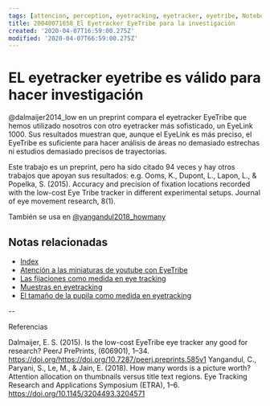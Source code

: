 ```yaml
---
tags: [attencion, perception, eyetracking, eyetracker, eyetribe, Notebooks/attention, Notebooks/perception]
title: 20040071658_El Eyetracker EyeTribe para la investigación
created: '2020-04-07T16:59:00.275Z'
modified: '2020-04-07T66:59:00.275Z'
---
```


# EL eyetracker eyetribe es válido para hacer investigación

@dalmaijer2014_low en un preprint compara el eyetracker EyeTribe que hemos utilizado nosotros con otro eyetracker más sofisticado, un EyeLink 1000.
Sus resultados muestran que, aunque el EyeLink es más preciso, el EyeTribe es suficiente para hacer análisis de áreas no demasiado estrechas ni estudios demasiado precisos de trayectorias.

Este trabajo es un preprint, pero ha sido citado 94 veces y hay otros trabajos que apoyan sus resultados: e.g. Ooms, K., Dupont, L., Lapon, L., & Popelka, S. (2015). Accuracy and precision of fixation locations recorded with the low-cost Eye Tribe tracker in different experimental setups. Journal of eye movement research, 8(1).

También se usa en [@yangandul2018_howmany](2004201836_atencioncaratula_video_vs_titulo.md)

## Notas relacionadas

- [Index](_2003101705_index.md)
- [Atención a las miniaturas de youtube con EyeTribe](2004201836_atencioncaratula_video_vs_titulo.md)
- [Las fijaciones como medida en eye tracking](2003230748_medidaseyetracking_fijaciones.md)
- [Muestras en eyetracking](2003230740_muestras_eyetracking.md)
- [El tamaño de la pupila como medida en eyetracking](2003230803_pupilacomomedidadeatencion.md)


--

Referencias

Dalmaijer, E. S. (2015). Is the low-cost EyeTribe eye tracker any good for research? PeerJ PrePrints, (606901), 1–34. https://doi.org/https://doi.org/10.7287/peerj.preprints.585v1
Yangandul, C., Paryani, S., Le, M., & Jain, E. (2018). How many words is a picture worth? Attention allocation on thumbnails versus title text regions. Eye Tracking Research and Applications Symposium (ETRA), 1–6. https://doi.org/10.1145/3204493.3204571